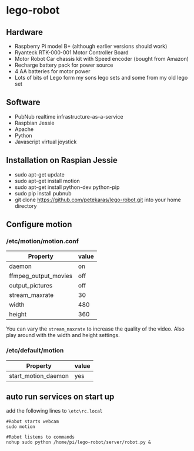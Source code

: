 # lego-robot

## Hardware

* Raspberry Pi model B+ (although earlier versions should work)
* Ryanteck RTK-000-001 Motor Controller Board 
* Motor Robot Car chassis kit with Speed encoder (bought from Amazon)
* Recharge battery pack for power source
* 4 AA batteries for motor power
* Lots of bits of Lego form my sons lego sets and some from my old lego set


## Software
* PubNub realtime infrastructure-as-a-service
* Raspbian Jessie
* Apache 
* Python
* Javascript virtual joystick



## Installation on Raspian Jessie

* sudo apt-get update
* sudo apt-get install motion
* sudo apt-get install python-dev python-pip
* sudo pip install pubnub
* git clone https://github.com/petekaras/lego-robot.git into your home directory

## Configure motion
### /etc/motion/motion.conf


| Property  			| value 		|
| --------------------- | ------------- |
| daemon  				| on  			|
| ffmpeg_output_movies  | off  			|
| output_pictures  		| off  			|
| stream_maxrate		| 30			|
| width					| 480			|
| height				| 360			|

You can vary the `stream_maxrate` to increase the quality of the video. Also play around with the width and height settings.

### /etc/default/motion

| Property  			| value 		|
| --------------------- | ------------- |
| start_motion_daemon  	| yes  			|

## auto run services on start up
add the following lines to `\etc\rc.local`

```
#Robot starts webcam
sudo motion

#Robot listens to commands
nohup sudo python /home/pi/lego-robot/server/robot.py &
```
